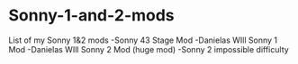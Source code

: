# Sonny-1-and-2-mods
List of my Sonny 1&amp;2 mods
-Sonny 43 Stage Mod
-Danielas WIll Sonny 1 Mod 
-Danielas WIll Sonny 2 Mod (huge mod)
-Sonny 2 impossible difficulty

